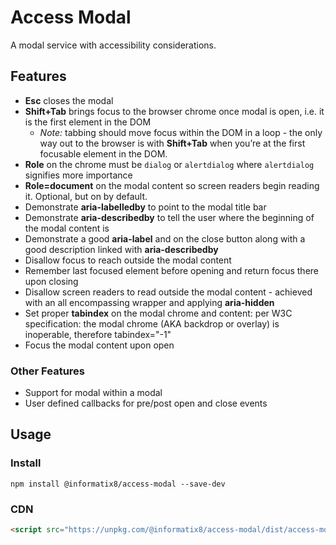 # Access Modal

A modal service with accessibility considerations.

## Features
- **Esc** closes the modal
- **Shift+Tab** brings focus to the browser chrome once modal is open, i.e. it is the first element in the DOM
    - *Note:* tabbing should move focus within the DOM in a loop - the only way out to the browser is with **Shift+Tab** when you’re at the first focusable element in the DOM.
- **Role** on the chrome must be `dialog` or `alertdialog` where `alertdialog` signifies more importance
- **Role=document** on the modal content so screen readers begin reading it. Optional, but on by default.
- Demonstrate **aria-labelledby** to point to the modal title bar
- Demonstrate **aria-describedby** to tell the user where the beginning of the modal content is
- Demonstrate a good **aria-label** and on the close button along with a good description linked with **aria-describedby**
- Disallow focus to reach outside the modal content
- Remember last focused element before opening and return focus there upon closing
- Disallow screen readers to read outside the modal content - achieved with an all encompassing wrapper and applying **aria-hidden**
- Set proper **tabindex** on the modal chrome and content: per W3C specification: the modal chrome (AKA backdrop or overlay) is inoperable, therefore tabindex="-1"
- Focus the modal content upon open

### Other Features
- Support for modal within a modal
- User defined callbacks for pre/post open and close events

## Usage

### Install

```shell
npm install @informatix8/access-modal --save-dev
```

### CDN

```html
<script src="https://unpkg.com/@informatix8/access-modal/dist/access-modal.all.umd.js"></script>
```
